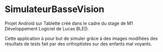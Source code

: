 # SimulateurBasseVision

Projet Android sur Tablette créé dans le cadre du stage de M1 Développement Logiciel de Lucas BLED.

Cette application à pour but de simuler grâce à des images modifiées des résultats de tests fait par des orthoptistes sur des enfants mal voyants.

